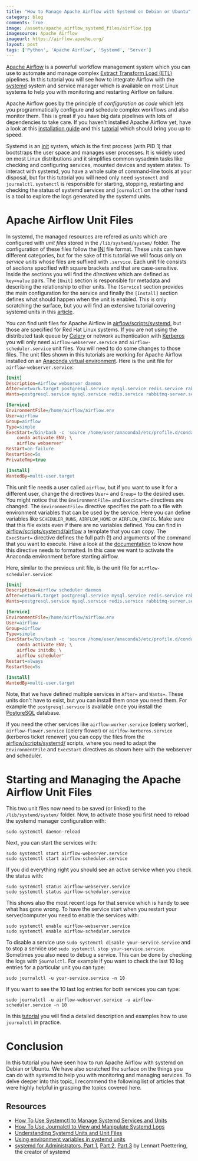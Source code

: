```yaml
---
title: "How to Manage Apache Airflow with Systemd on Debian or Ubuntu"
category: blog
comments: True
image: /assets/apache_airflow_systemd_files/airflow.jpg
imagesource: Apache Airflow
imageurl: https://airflow.apache.org/
layout: post
tags: ['Python', 'Apache Airflow', 'Systemd', 'Server']
---
```


[Apache Airflow](https://airflow.apache.org/) is a powerfull workflow management system which you can use to automate and manage complex [Extract Transform Load (ETL)](https://en.wikipedia.org/wiki/Extract,_transform,_load) pipelines. In this tutorial you will see how to integrate Airflow with the [systemd](https://www.freedesktop.org/wiki/Software/systemd/) system and service manager which is available on most Linux systems to help you with monitoring and restarting Airflow on failure.

Apache Airflow goes by the principle of _configuration as code_ which lets you programmatically configure and schedule complex workflows and also monitor them. This is great if you have big data pipelines with lots of dependencies to take care. If you haven't installed Apache Airflow yet, have a look at this [installation guide](https://airflow.readthedocs.io/en/stable/installation.html) and this [tutorial](https://airflow.readthedocs.io/en/stable/tutorial.html) which should bring you up to speed.

Systemd is an [init](https://en.wikipedia.org/wiki/Init) system, which is the first process (with PID 1) that bootstraps the user space and manages user processes. It is widely used on most Linux distributions and it simplifies common sysadmin tasks like checking and configuring services, mounted devices and system states. To interact with systemd, you have a whole suite of command-line tools at your disposal, but for this tutorial you will need only need `systemctl` and `journalctl`. `systemctl` is responsible for starting, stopping, restarting and checking the status of systemd services and `journalctl` on the other hand is a tool to explore the logs generated by the systemd units.

# Apache Airflow Unit Files

In systemd, the managed resources are refered as _units_ which are configured with _unit files_ stored in the `/lib/systemd/system/` folder. The configuration of these files follow the [INI](https://en.wikipedia.org/wiki/INI_file) file format. These units can have different categories, but for the sake of this tutorial we will focus only on _service units_ whose files are suffixed with `.service`. Each unit file consists of _sections_ specified with square brackets and that are case-sensitive. Inside the sections you will find the _directives_ which are defined as `key=value` pairs. The `[Unit]` section is responsible for metadata and describing the relationship to other units. The `[Service]` section provides the main configuration for the service and finally the `[Install]` section defines what should happen when the unit is enabled. This is only scratching the surface, but you will find an extensive tutorial covering systemd units in this [article](https://www.digitalocean.com/community/tutorials/understanding-systemd-units-and-unit-files).

You can find unit files for Apache Airflow in [airflow/scripts/systemd](https://github.com/apache/airflow/tree/master/scripts/systemd), but those are specified for Red Hat Linux systems. If you are not using the distributed task queue by [Celery](http://www.celeryproject.org/) or network authentication with [Kerberos](https://web.mit.edu/kerberos/) you will only need `airflow-webserver.service` and `airflow-scheduler.service` unit files. You will need to do some changes to those files. The unit files shown in this tutorials are working for Apache Airflow installed on an [Anaconda virtual environment](https://docs.conda.io/projects/conda/en/latest/user-guide/tasks/manage-environments.html). Here is the unit file for `airflow-webserver.service`:

```ini
[Unit]
Description=Airflow webserver daemon
After=network.target postgresql.service mysql.service redis.service rabbitmq-server.service
Wants=postgresql.service mysql.service redis.service rabbitmq-server.service

[Service]
EnvironmentFile=/home/airflow/airflow.env
User=airflow
Group=airflow
Type=simple
ExecStart=/bin/bash -c 'source /home/user/anaconda3/etc/profile.d/conda.sh; \
    conda activate ENV; \
    airflow webserver'
Restart=on-failure
RestartSec=5s
PrivateTmp=true

[Install]
WantedBy=multi-user.target
```

This unit file needs a user called `airflow`, but if you want to use it for a different user, change the directives `User=` and `Group=` to the desired user. You might notice that the `EnvironmentFile=` and `ExecStart=` directives are changed. The `EnvironmentFile=` directive specifies the path to a file with environment variables that can be used by the service. Here you can define variables like `SCHEDULER_RUNS`, `AIRFLOW_HOME` or `AIRFLOW_CONFIG`. Make sure that this file exists even if there are no variables defined. You can find in [airflow/scripts/systemd/airflow](https://github.com/apache/airflow/blob/master/scripts/systemd/airflow) a template that you can copy. The `ExecStart=` directive defines the full path (!) and arguments of the command that you want to execute. Have a look at the [documentation](https://www.freedesktop.org/software/systemd/man/systemd.service.html#Command%20lines) to know how this directive needs to formatted. In this case we want to activate the Anaconda environment before starting airflow.

Here, similar to the previous unit file, is the unit file for `airflow-scheduler.service`:

```ini
[Unit]
Description=Airflow scheduler daemon
After=network.target postgresql.service mysql.service redis.service rabbitmq-server.service
Wants=postgresql.service mysql.service redis.service rabbitmq-server.service

[Service]
EnvironmentFile=/home/airflow/airflow.env
User=airflow
Group=airflow
Type=simple
ExecStart=/bin/bash -c 'source /home/user/anaconda3/etc/profile.d/conda.sh; \
    conda activate ENV; \
    airflow initdb; \
    airflow scheduler'
Restart=always
RestartSec=5s

[Install]
WantedBy=multi-user.target
```

Note, that we have defined multiple services in `After=` and `Wants=`. These units don't have to exist, but you can install them once you need them. For example the `postgresql.service` is available once you install the [PostgreSQL](https://www.postgresql.org/) database. 

If you need the other services like `airflow-worker.service` (celery worker), `airflow-flower.service` (celery flower) or `airlfow-kerberos.service` (kerberos ticket renewer) you can copy the files from the [airflow/scripts/systemd/](https://github.com/apache/airflow/tree/master/scripts/systemd) scripts, where you need to adapt the `EnvironmentFile` and `ExecStart` directives as shown here with the webserver and scheduler.

# Starting and Managing the Apache Airflow Unit Files

This two unit files now need to be saved (or linked) to the `/lib/systemd/system/` folder. Now, to activate those you first need to reload the systemd manager configuration with:

    sudo systemctl daemon-reload
    
Next, you can start the services with:

    sudo systemctl start airflow-webserver.service
    sudo systemctl start airflow-scheduler.service
    
If you did everything right you should see an active service when you check the status with:

    sudo systemctl status airflow-webserver.service
    sudo systemctl status airflow-scheduler.service

This shows also the most recent logs for that service which is handy to see what has gone wrong. To have the service start when you restart your server/computer you need to enable the services with:

    sudo systemctl enable airflow-webserver.service
    sudo systemctl enable airflow-scheduler.service

To disable a service use `sudo systemctl disable your-service.service` and to stop a service use `sudo systemctl stop your-service.service`. Sometimes you also need to debug a service. This can be done by checking the logs with `journalctl`. For example if you want to check the last 10 log entries for a particular unit you can type:

    sudo journalctl -u your-service.service -n 10

If you want to see the 10 last log entries for both services you can type:

    sudo journalctl -u airflow-webserver.service -u airflow-scheduler.service -n 10

In this [tutorial](https://www.digitalocean.com/community/tutorials/how-to-use-journalctl-to-view-and-manipulate-systemd-logs) you will find a detailed description and examples how to use `journalctl` in practice.

# Conclusion

In this tutorial you have seen how to run Apache Airflow with systemd on Debian or Ubuntu. We have also scratched the surface on the things you can do with systemd to help you with monitoring and managing services. To delve deeper into this topic, I recommend the following list of articles that were highly helpful in grasping the topics covered here.

## Resources

- [How To Use Systemctl to Manage Systemd Services and Units](https://www.digitalocean.com/community/tutorials/how-to-use-systemctl-to-manage-systemd-services-and-units)
- [How To Use Journalctl to View and Manipulate Systemd Logs](https://www.digitalocean.com/community/tutorials/how-to-use-journalctl-to-view-and-manipulate-systemd-logs)
- [Understanding Systemd Units and Unit Files](https://www.digitalocean.com/community/tutorials/understanding-systemd-units-and-unit-files)
- [Using environment variables in systemd units](https://coreos.com/os/docs/latest/using-environment-variables-in-systemd-units.html)
- [systemd for Administrators, Part 1](http://0pointer.de/blog/projects/systemd-for-admins-1.html), [Part 2](http://0pointer.de/blog/projects/systemd-for-admins-2.html), [Part 3](http://0pointer.de/blog/projects/systemd-for-admins-3.html) by Lennart Poettering, the creator of systemd